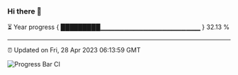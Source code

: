 ### Hi there 👋

⏳ Year progress { █████████▁▁▁▁▁▁▁▁▁▁▁▁▁▁▁▁▁▁▁▁▁ } 32.13 %

---

⏰ Updated on Fri, 28 Apr 2023 06:13:59 GMT

![Progress Bar CI](https://github.com/liununu/liununu/workflows/Progress%20Bar%20CI/badge.svg)
